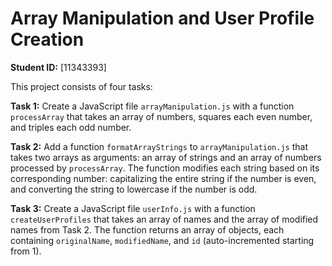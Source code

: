 # Array Manipulation and User Profile Creation

**Student ID:** [11343393]

This project consists of four tasks:

**Task 1:** 
Create a JavaScript file `arrayManipulation.js` with a function `processArray` that takes an array of numbers, squares each even number, and triples each odd number.

**Task 2:** 
Add a function `formatArrayStrings` to `arrayManipulation.js` that takes two arrays as arguments: an array of strings and an array of numbers processed by `processArray`. The function modifies each string based on its corresponding number: capitalizing the entire string if the number is even, and converting the string to lowercase if the number is odd.

**Task 3:** 
Create a JavaScript file `userInfo.js` with a function `createUserProfiles` that takes an array of names and the array of modified names from Task 2. The function returns an array of objects, each containing `originalName`, `modifiedName`, and `id` (auto-incremented starting from 1).
